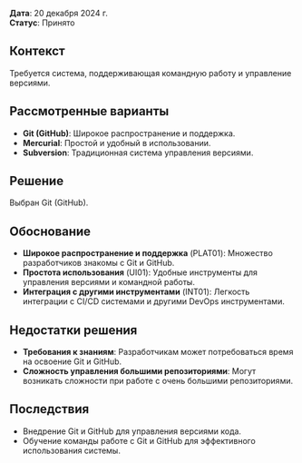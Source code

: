 
**Дата**: 20 декабря 2024 г.  
**Статус**: Принято  

## Контекст
Требуется система, поддерживающая командную работу и управление версиями.

## Рассмотренные варианты
- **Git (GitHub)**: Широкое распространение и поддержка.
- **Mercurial**: Простой и удобный в использовании.
- **Subversion**: Традиционная система управления версиями.

## Решение
Выбран Git (GitHub).

## Обоснование
- **Широкое распространение и поддержка** (PLAT01): Множество разработчиков знакомы с Git и GitHub.
- **Простота использования** (UI01): Удобные инструменты для управления версиями и командной работы.
- **Интеграция с другими инструментами** (INT01): Легкость интеграции с CI/CD системами и другими DevOps инструментами.

## Недостатки решения
- **Требования к знаниям**: Разработчикам может потребоваться время на освоение Git и GitHub.
- **Сложность управления большими репозиториями**: Могут возникать сложности при работе с очень большими репозиториями.

## Последствия
- Внедрение Git и GitHub для управления версиями кода.
- Обучение команды работе с Git и GitHub для эффективного использования системы.

